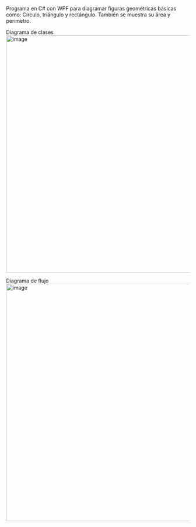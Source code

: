 Programa en C# con WPF para diagramar figuras geométricas básicas como: Círculo, triángulo y rectángulo. También se muestra su área y perimetro. 

Diagrama de clases
<img width="1113" height="649" alt="image" src="https://github.com/user-attachments/assets/41bf032e-6e69-4506-8af7-d204a87c1ef5" />

Diagrama de flujo 
<img width="1113" height="649" alt="image" src="https://github.com/user-attachments/assets/e55753b2-a019-42ea-934b-f7bc8b2b67e7" />

